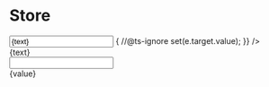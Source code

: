 <script>
	import { Story } from 'kitbook';
	import Store from '$lib/functions/Store.svelte';
	let value = 'world';
</script>

# Store

<Story name="Store + input Event" showCode>
	<Store startWith="hello" let:set let:store={text}>
		<input
			type="text"
			value={text}
			on:input={(e) => {
				//@ts-ignore
				set(e.target.value);
			}}
		/>
		<div>{text}</div>
	</Store>
</Story>

<Story name="2-way binding for comparison">
	<input type="text" bind:value />
	<div>{value}</div>
</Story>
